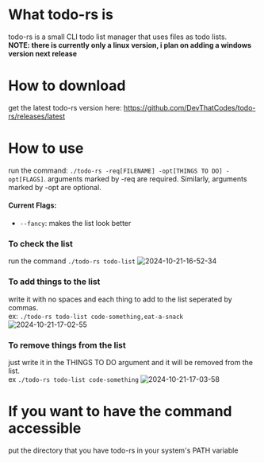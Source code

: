# What todo-rs is
todo-rs is a small CLI todo list manager that uses files as todo lists. <br>
**NOTE: there is currently only a linux version, i plan on adding a windows version next release**
# How to download
get the latest todo-rs version here: https://github.com/DevThatCodes/todo-rs/releases/latest
# How to use
run the command: `./todo-rs -req[FILENAME] -opt[THINGS TO DO] -opt[FLAGS]`.
arguments marked by -req are required. Similarly, arguments marked by -opt are optional.
#### Current Flags:
 - `--fancy`: makes the list look better
### To check the list
run the command `./todo-rs todo-list`
![2024-10-21-16-52-34](https://github.com/user-attachments/assets/70c4a268-5027-4516-85a6-c81f2810b6f6)

### To add things to the list
write it with no spaces and each thing to add to the list seperated by commas.<br>
ex: `./todo-rs todo-list code-something,eat-a-snack`
![2024-10-21-17-02-55](https://github.com/user-attachments/assets/625315ce-2fae-43e5-afef-1f32c8ba91b7)

### To remove things from the list
just write it in the THINGS TO DO argument and it will be removed from the list.<br>
ex `./todo-rs todo-list code-something`
![2024-10-21-17-03-58](https://github.com/user-attachments/assets/42340b41-9b40-48c5-a78c-5f3a4b1abb24)

# If you want to have the command accessible
put the directory that you have todo-rs in your system's PATH variable
